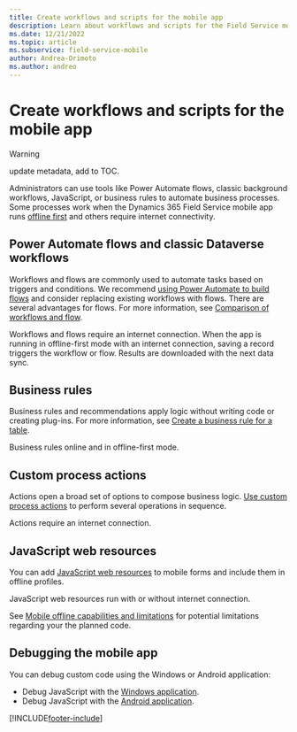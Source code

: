 ```yaml
---
title: Create workflows and scripts for the mobile app
description: Learn about workflows and scripts for the Field Service mobile app.
ms.date: 12/21/2022
ms.topic: article
ms.subservice: field-service-mobile
author: Andrea-Orimoto
ms.author: andreo
---
```


# Create workflows and scripts for the mobile app

> [!WARNING]
> update metadata, add to TOC.

Administrators can use tools like Power Automate flows, classic background workflows, JavaScript, or business rules to automate business processes. Some processes work when the Dynamics 365 Field Service mobile app runs [offline first](work-offline.md) and others require internet connectivity.

## Power Automate flows and classic Dataverse workflows

Workflows and flows are commonly used to automate tasks based on triggers and conditions. We recommend [using Power Automate to build flows](/power-automate/flow-types) and consider replacing existing workflows with flows. There are several advantages for flows. For more information, see [Comparison of workflows and flow](/power-automate/replace-workflows-with-flows).

Workflows and flows require an internet connection. When the app is running in offline-first mode with an internet connection, saving a record triggers the workflow or flow. Results are downloaded with the next data sync.

## Business rules

Business rules and recommendations apply logic without writing code or creating plug-ins. For more information, see [Create a business rule for a table](/power-apps/maker/data-platform/data-platform-create-business-rule).

Business rules online and in offline-first mode.

## Custom process actions

Actions open a broad set of options to compose business logic. [Use custom process actions](/power-apps/maker/data-platform/actions) to perform several operations in sequence.

Actions require an internet connection.

## JavaScript web resources

You can add [JavaScript web resources](/power-apps/developer/model-driven-apps/script-jscript-web-resources) to mobile forms and include them in offline profiles.

JavaScript web resources run with or without internet connection.

See [Mobile offline capabilities and limitations](/power-apps/mobile/offline-capabilities) for potential limitations regarding your the planned code.

## Debugging the mobile app

You can debug custom code using the Windows or Android application:

- Debug JavaScript with the [Windows application](/power-apps/developer/model-driven-apps/clientapi/debug-javascript-code#debug-javascript-in-the-windows-desktop-app).
- Debug JavaScript with the [Android application](/power-apps/developer/model-driven-apps/clientapi/debug-javascript-code#debug-javascript-in-mobile-apps).

[!INCLUDE[footer-include](../../includes/footer-banner.md)]
